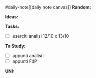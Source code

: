 #daily-note[[daily note canvas]] 
**Random:**


**Ideas:**


**Tasks:**
- [ ] eserciti analisi 12/10 x 13/10

**To Study:**
- [ ] appunti analisi I
- [ ] appunti FdP

**UNI:**
